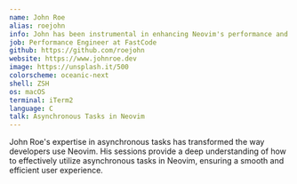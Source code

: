 ```yaml
---
name: John Roe
alias: roejohn
info: John has been instrumental in enhancing Neovim's performance and responsiveness.
job: Performance Engineer at FastCode
github: https://github.com/roejohn
website: https://www.johnroe.dev
image: https://unsplash.it/500
colorscheme: oceanic-next
shell: ZSH
os: macOS
terminal: iTerm2
language: C
talk: Asynchronous Tasks in Neovim
---
```


John Roe's expertise in asynchronous tasks has transformed the way developers use Neovim. His sessions provide a deep understanding of how to effectively utilize asynchronous tasks in Neovim, ensuring a smooth and efficient user experience.
